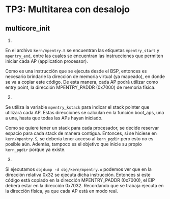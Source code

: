 TP3: Multitarea con desalojo
===========================

multicore_init
--------------
1. 
En el archivo ```kern/mpentry.S``` se encuentran las etiquetas ```mpentry_start``` y ```mpentry_end```, entre las cuales se encuentran las instrucciones
que permiten iniciar cada AP (application processor).

Como es una instrucción que se ejecuta desde el BSP, entonces es necesario brindarle la dirección de memoria virtual (ya mapeado),
en donde se va a copiar este código. De esta manera, cada AP podrá utilizar como entry point, la dirección MPENTRY_PADDR (0x7000) de memoria física.

2.
Se utiliza la variable ```mpentry_kstack``` para indicar el stack pointer que utilizará cada AP.
Estas direcciones se calculan en la función boot_aps, una a una, hasta que todas las APs hayan iniciado.

Como se quiere tener un stack para cada procesador, se decide reservar espacio para cada stack de manera contigua.
Entonces, si se hiciese en ```kern/mpentry.S```, se debería tener acceso al ```kern_pgdir``` pero esto no es posible aún.
Además, tampoco es el objetivo que inicie su propio ```kern_pgdir``` porque ya existe.

3. 
Si ejecutamos ```objdump -d obj/kern/mpentry.o``` podemos ver que en la dirección relativa 0x32 se ejecuta dicha instrucción.
Entonces si este código está copiado en la dirección MPENTRY_PADDR (0x7000), el EIP deberá estar en la dirección 0x7032.
Recordando que se trabaja ejecuta en la dirección física, ya que cada AP está en modo real.








 